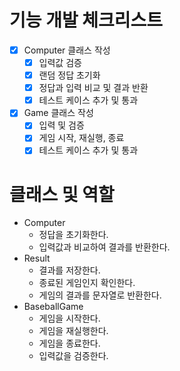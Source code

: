 # 기능 개발 체크리스트

- [X] Computer 클래스 작성
  - [X] 입력값 검증
  - [X] 랜덤 정답 초기화
  - [X] 정답과 입력 비교 및 결과 반환
  - [X] 테스트 케이스 추가 및 통과
- [X] Game 클래스 작성
  - [X] 입력 및 검증
  - [X] 게임 시작, 재실행, 종료
  - [X] 테스트 케이스 추가 및 통과

# 클래스 및 역할

- Computer
  - 정답을 초기화한다.
  - 입력값과 비교하여 결과를 반환한다.
- Result
  - 결과를 저장한다.
  - 종료된 게임인지 확인한다.
  - 게임의 결과를 문자열로 반환한다.
- BaseballGame
  - 게임을 시작한다.
  - 게임을 재실행한다.
  - 게임을 종료한다.
  - 입력값을 검증한다.

